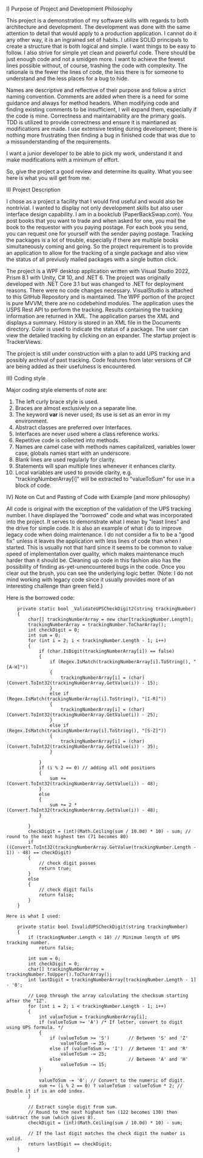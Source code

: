 I) Purpose of Project and Development Philosophy

This project is a demonstration of my software skills with regards to both architecture and development.
The development was done with the same attention to detail that would apply to a production application.
I cannot do it any other way, it is an ingrained set of habits. I utilize SOLID principals to create a structure
that is both logical and simple. I want things to be easy to follow. I also strive for simple yet clean and powerful code.
There should be just enough code and not a smidgen more. I want to achieve the fewest lines possible without, of course,
trashing the code with complexity. The rationale is the fewer the lines of code, the less there is for someone
to understand and the less places for a bug to hide. 

Names are descriptive and reflective of their purpose and follow a strict naming convention. Comments are
added when there is a need for some guidance and always for method headers. When modifying code and finding
existing comments to be insufficient, I will expand them, especially if the code is mine. Correctness and
maintainability are the primary goals. TDD is utilized to provide correctness and ensure it is maintianed
as modifications are made. I use extensive testing during development; there is nothing more frustrating
then finding a bug in finished code that was due to a missunderstanding of the requirements.

I want a junior developer to be able to pick my work, understand it and make modifications with a minimum of effort. 

So, give the project a good review and determine its quality. What you see here is what you will get from me.

II) Project Description

I chose as a project a facility that I would find useful and would also be nontrivial. I wanted to display
not only development skills but also user interface design capability. I am in a bookclub (PaperBackSwap.com).
You post books that you want to trade and when asked for one, you mail the book to the requestor with
you paying postage. For each book you send, you can request one for yourself with the sender paying postage.
Tracking the packages is a lot of trouble, especially if there are multiple books simultaneously coming
and going. So the project requirement is to provide an application to allow for the tracking of a single
package and also view the status of all previusly mailed packages with a single button click.

The project is a WPF desktop application written with Visual Studio 2022, Prism 8.1 with Unity, C# 10, and .NET 6. 
The project was originally developed with .NET Core 3.1 but was changed to .NET for deployment reasons.
There were no code changes necessary. VisualStudio is attached to this GitHub Repository and is maintained.
The WPF portion of the project is pure MVVM; there are no codebehind modules. The application uses the USPS
Rest API to perform the tracking. Results containing the tracking information are returned in XML. The
application parses the XML and displays a summary. History is stored in an XML file in the Documents
directory. Color is used to indicate the status of a package. The user can view the detailed tracking by
clicking on an expander. The startup project is TrackerViews.

The project is still under construction with a plan to add UPS tracking and possibly archival of past
tracking. Code features from later versions of C# are being added as their usefulness is encountered.

III) Coding style

Major coding style elements of note are:
1) The left curly brace style is used.
2) Braces are almost exclusively on a separate line.
3) The keyword **var** is never used; its use is set as an error in my environment.
4) Abstract classes are preferred over Interfaces.
5) Interfaces are never used where a class reference works.
6) Repetitive code is collected into methods.
7) Names are camel case with methods names capitalized, variables lower case, globals names start with an underscore.
8) Blank lines are used regularly for clarity.
9) Statements will span multiple lines whenever it enhances clarity.
10) Local variables are used to provide clarity, e.g. "trackingNumberArray[i]" will be extracted to "valueToSum" for use in a block of code.


IV) Note on Cut and Pasting of Code with Example (and more philosophy)

All code is original with the exception of the validation of the UPS tracking number. I have
displayed the "borrowed" code and what was incorporated into the project. It serves to
demonstrate what I mean by "least lines" and the drive for simple code. It is also an example
of what I do to improve legacy code when doing maintenance. I do not consider a fix to be a
"good fix" unless it leaves the application with less lines of code than when I started. This
is usually not that hard since it seems to be common to value speed of implementation over
quality, which makes maintenance much harder than it should be. Cleaning up code in this
fashion also has the possibility of finding as-yet-unencountered bugs in the code. Once
you clear out the brush, you can see the underlying logic better. (Note: I do not mind
working with legacy code since it usually provides more of an interesting challenge than
green field.)

Here is the borrowed code:

        private static bool _ValidateUPSCheckDigit2(string trackingNumber)
        {
            char[] trackingNumberArray = new char[trackingNumber.Length];
            trackingNumberArray = trackingNumber.ToCharArray();
            int checkDigit = 0;
            int sum = 0;
            for (int i = 2; i < trackingNumber.Length - 1; i++)
            {
                if (char.IsDigit(trackingNumberArray[i]) == false)
                {
                    if (Regex.IsMatch(trackingNumberArray[i].ToString(), "[A-H]"))
                    {
                        trackingNumberArray[i] = (char)(Convert.ToInt32(trackingNumberArray.GetValue(i)) - 15);
                    }
                    else if (Regex.IsMatch(trackingNumberArray[i].ToString(), "[I-R]"))
                    {
                        trackingNumberArray[i] = (char)(Convert.ToInt32(trackingNumberArray.GetValue(i)) - 25);
                    }
                    else if (Regex.IsMatch(trackingNumberArray[i].ToString(), "[S-Z]"))
                    {
                        trackingNumberArray[i] = (char)(Convert.ToInt32(trackingNumberArray.GetValue(i)) - 35);
                    }

                }
                if (i % 2 == 0) // adding all odd positions
                {
                    sum += (Convert.ToInt32(trackingNumberArray.GetValue(i)) - 48);
                }
                else
                {
                    sum += 2 * (Convert.ToInt32(trackingNumberArray.GetValue(i)) - 48);
                }

            }
            checkDigit = (int)(Math.Ceiling(sum / 10.0d) * 10) - sum; // round to the next highest ten (71 becomes 80)
            if ((Convert.ToInt32(trackingNumberArray.GetValue(trackingNumber.Length - 1)) - 48) == checkDigit)
            {
                // check digit passes
                return true;
            }
            else
            {
                // check digit fails
                return false;
            }
        }

    Here is what I used:

        private static bool IsvalidUPSCheckDigit(string trackingNumber)
        {
            if (trackingNumber.Length < 18) // Minimum length of UPS tracking number.
                return false;

            int sum = 0;
            int checkDigit = 0;
            char[] trackingNumberArray = trackingNumber.ToUpper().ToCharArray();
            int lastDigit = trackingNumberArray[trackingNumber.Length - 1] - '0';

            // Loop through the array calculating the checksum starting after the "1Z".
            for (int i = 2; i < trackingNumber.Length - 1; i++)
            {
                int valueToSum = trackingNumberArray[i];
                if (valueToSum >= 'A') /* If letter, convert to digit using UPS formula. */
                {
                    if (valueToSum >= 'S')       // Between 'S' and 'Z'
                        valueToSum -= 35;
                    else if (valueToSum >= 'I')  // Between 'I' and 'R'
                        valueToSum -= 25;
                    else                         // Between 'A' and 'H'
                        valueToSum -= 15;
                }

                valueToSum -= '0'; // Convert to the numeric of digit.
                sum += (i % 2 == 0) ? valueToSum : valueToSum * 2; // Double it if is an odd index.
            }

            // Extract single digit from sum.
            // Round to the next highest ten (122 becomes 130) then subtract the sum (which gives 8).
            checkDigit = (int)(Math.Ceiling(sum / 10.0d) * 10) - sum;

            // If the last digit matches the check digit the number is valid.
            return lastDigit == checkDigit;
        }
